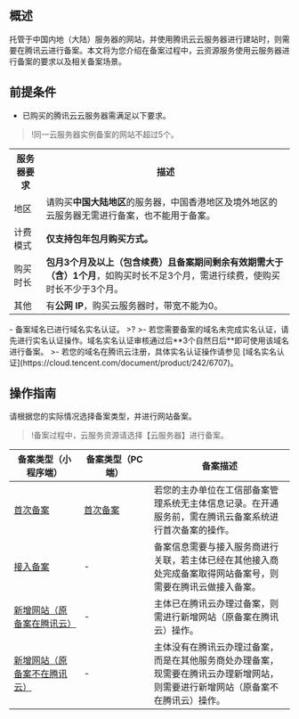 
## 概述
托管于中国内地（大陆）服务器的网站，并使用腾讯云云服务器进行建站时，则需要在腾讯云进行备案。本文将为您介绍在备案过程中，云资源服务使用云服务器进行备案的要求以及相关备案场景。

## 前提条件
- 已购买的腾讯云云服务器需满足以下要求。
>!同一云服务器实例备案的网站不超过5个。
>
<table>
<tr>
<th>服务器要求</th>
<th>描述</th>
</tr>
<tr>
<td>地区</td>
<td>请购买<b>中国大陆地区</b>的服务器，中国香港地区及境外地区的云服务器无需进行备案，也不能用于备案。</td>
</tr>
<tr>
<td>计费模式</td>
<td><b>仅支持包年包月购买方式。</b></td>
</tr>
<tr>
<td>购买时长</td>
<td><b>包月3个月及以上（包含续费）且备案期间剩余有效期需大于（含）1个月</b>，如购买时长不足3个月，需进行续费，使购买时长不少于3个月。</td>
</tr>
<tr>
<td>其他</td>
<td>有<b>公网 IP</b>，购买云服务器时，带宽不能为0。</td>
</tr>
</table>
- 备案域名已进行域名实名认证。
>? 
>- 若您需要备案的域名未完成实名认证，请先进行实名认证操作。域名实名认证审核通过后**3个自然日后**即可使用该域名进行备案。
>- 若您的域名在腾讯云注册，具体实名认证操作请参见 [域名实名认证](https://cloud.tencent.com/document/product/242/6707)。

## 操作指南

请根据您的实际情况选择备案类型，并进行网站备案。
>!备案过程中，云服务资源请选择【云服务器】进行备案。
>
<table>
<thead>
  <tr>
    <th width=25%>备案类型（小程序端）</th>
    <th width=25%>备案类型（PC 端）</th>
    <th>备案描述</th>
  </tr>
</thead>
<tbody>
  <tr>
    <td><a href="https://cloud.tencent.com/document/product/243/37402">首次备案</a></td>
		<td><a href="https://cloud.tencent.com/document/product/243/18958">首次备案</a></td>
    <td>若您的主办单位在工信部备案管理系统无主体信息记录。在开通服务前，需在腾讯云备案系统进行首次备案的操作。</td>
  </tr>
  <tr>
    <td><a href="https://cloud.tencent.com/document/product/243/37403">接入备案</a></td>
		<td>-</td>
    <td>备案信息需要与接入服务商进行关联，若主体已经在其他接入商处完成备案取得网站备案号，则需要在腾讯云做接入备案。</td>
  </tr>
  <tr>
    <td><a href="https://cloud.tencent.com/document/product/243/37404">新增网站（原备案在腾讯云）</a></td>
		<td>-</td>
    <td>主体已在腾讯云办理过备案，则需进行新增网站（原备案在腾讯云）操作。</td>
  </tr>
	  <tr>
    <td><a href="https://cloud.tencent.com/document/product/243/37404">新增网站（原备案不在腾讯云）</a></td>
		<td>-</td>
    <td>主体没有在腾讯云办理过备案，而是在其他服务商处办理备案，现需要在腾讯云办理新增网站，则需要进行新增网站（原备案不在腾讯云）操作。</td>
  </tr>
</tbody>
</table>

